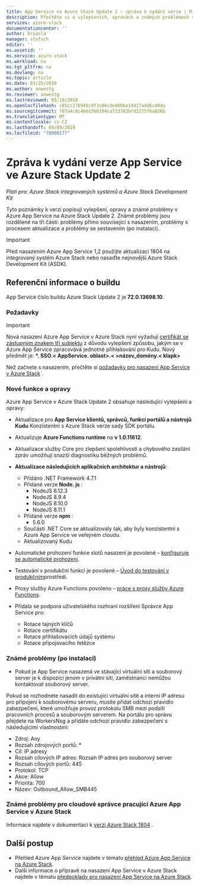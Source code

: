 ```yaml
---
title: App Service na Azure Stack Update 2 – zpráva k vydání verze | Microsoft Docs
description: Přečtěte si o vylepšeních, opravách a známých problémech v aktualizaci Update 2 pro App Service v Azure Stack.
services: azure-stack
documentationcenter: ''
author: bryanla
manager: stefsch
editor: ''
ms.assetid: ''
ms.service: azure-stack
ms.workload: na
ms.tgt_pltfrm: na
ms.devlang: na
ms.topic: article
ms.date: 03/25/2019
ms.author: anwestg
ms.reviewer: anwestg
ms.lastreviewed: 05/18/2018
ms.openlocfilehash: c85cc176949c9f3c86cded80be14417add6c40da
ms.sourcegitcommit: 7d7a4c8c46613b6104caf23763bfd2275f6a826b
ms.translationtype: MT
ms.contentlocale: cs-CZ
ms.lasthandoff: 09/09/2019
ms.locfileid: "70808177"
---
```

# <a name="app-service-on-azure-stack-update-2-release-notes"></a>Zpráva k vydání verze App Service ve Azure Stack Update 2

*Platí pro: Azure Stack integrovaných systémů a Azure Stack Development Kit*

Tyto poznámky k verzi popisují vylepšení, opravy a známé problémy v Azure App Service na Azure Stack Update 2. Známé problémy jsou rozdělené na tři části: problémy přímo související s nasazením, problémy s procesem aktualizace a problémy se sestavením (po instalaci).

> [!IMPORTANT]
> Před nasazením Azure App Service 1,2 použijte aktualizaci 1804 na integrovaný systém Azure Stack nebo nasaďte nejnovější Azure Stack Development Kit (ASDK).

## <a name="build-reference"></a>Referenční informace o buildu

App Service číslo buildu Azure Stack Update 2 je **72.0.13698.10**.

### <a name="prerequisites"></a>Požadavky

> [!IMPORTANT]
> Nová nasazení Azure App Service v Azure Stack nyní vyžadují [certifikát se zástupným znakem tři subjektu](azure-stack-app-service-before-you-get-started.md#get-certificates) z důvodu vylepšení způsobu, jakým se v Azure App Service zpracovává jednotné přihlašování pro Kudu. Nový předmět je:  **\*. SSO.\< AppService. oblast\>.\< \>název_domény.\< klapk\>**

Než začnete s nasazením, přečtěte si [požadavky pro nasazení App Service v Azure Stack](azure-stack-app-service-before-you-get-started.md) .

### <a name="new-features-and-fixes"></a>Nové funkce a opravy

Azure App Service v Azure Stack Update 2 obsahuje následující vylepšení a opravy:

- Aktualizace pro **App Service klientů, správců, funkcí portálů a nástrojů Kudu** Konzistentní s Azure Stack verze sady SDK portálu.

- Aktualizuje **Azure Functions runtime** na **v 1.0.11612**.

- Aktualizace služby Core pro zlepšení spolehlivosti a chybového zasílání zpráv umožňují snazší diagnostiku běžných problémů.

- **Aktualizace následujících aplikačních architektur a nástrojů**:
  - Přidáno .NET Framework 4.7.1
  - Přidané verze **Node. js** :
    - NodeJS 6.12.3
    - NodeJS 8.9.4
    - NodeJS 8.10.0
    - NodeJS 8.11.1
  - Přidané verze **npm** :
    - 5.6.0
  - Součásti .NET Core se aktualizovaly tak, aby byly konzistentní s Azure App Service ve veřejném cloudu.
  - Aktualizovaný Kudu

- Automatické prohození funkce slotů nasazení je povolené – [konfiguruje se automatické prohození](https://docs.microsoft.com/azure/app-service/deploy-staging-slots#configure-auto-swap).

- Testování v produkční funkci je povolené – [Úvod do testování v produkčním](https://azure.microsoft.com/resources/videos/introduction-to-azure-websites-testing-in-production-with-galin-iliev/)prostředí.

- Proxy služby Azure Functions povoleno – [práce s proxy služby Azure Functions](https://docs.microsoft.com/azure/azure-functions/functions-proxies).

- Přidala se podpora uživatelského rozhraní rozšíření Správce App Service pro:
  - Rotace tajných klíčů
  - Rotace certifikátu
  - Rotace přihlašovacích údajů systému
  - Rotace připojovacího řetězce

### <a name="known-issues-post-installation"></a>Známé problémy (po instalaci)

- Pokud je App Service nasazená ve stávající virtuální síti a souborový server je k dispozici jenom v privátní síti, zaměstnanci nemůžou kontaktovat souborový server.

Pokud se rozhodnete nasadit do existující virtuální sítě a interní IP adresu pro připojení k souborovému serveru, musíte přidat odchozí pravidlo zabezpečení, které umožňuje provoz protokolu SMB mezi podsítí pracovních procesů a souborovým serverem. Na portálu pro správu přejdete na WorkersNsg a přidáte odchozí pravidlo zabezpečení s následujícími vlastnostmi:

* Zdroj: Any
* Rozsah zdrojových portů: *
* Cíl: IP adresy
* Rozsah cílových IP adres: Rozsah IP adres pro souborový server
* Rozsah cílových portů: 445
* Protokol: TCP
* Akce: Allow
* Priorita: 700
* Název: Outbound_Allow_SMB445

### <a name="known-issues-for-cloud-admins-operating-azure-app-service-on-azure-stack"></a>Známé problémy pro cloudové správce pracující Azure App Service v Azure Stack

Informace najdete v dokumentaci k [verzi Azure Stack 1804](azure-stack-update-1903.md) .

## <a name="next-steps"></a>Další postup

- Přehled Azure App Service najdete v tématu [přehled Azure App Service na Azure Stack](azure-stack-app-service-overview.md).
- Další informace o přípravě na nasazení App Service v Azure Stack najdete v tématu [předpoklady pro nasazení App Service na Azure Stack](azure-stack-app-service-before-you-get-started.md).
